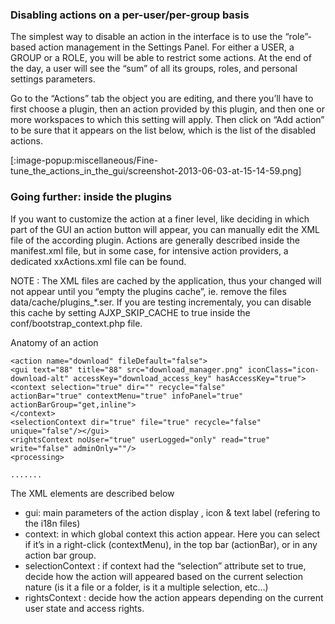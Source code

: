### Disabling actions on a per-user/per-group basis
The simplest way to disable an action in the interface is to use the “role”-based action management in the Settings Panel. For either a USER, a GROUP or a ROLE, you will be able  to restrict some actions. At the end of the day, a user will see the “sum” of all its groups, roles, and personal settings parameters.

Go to the “Actions” tab the object you are editing, and there you’ll have to first choose a plugin, then an action provided by this plugin, and then one or more workspaces to which this setting will apply. Then click on “Add action” to be sure that it appears on the list below, which is the list of the disabled actions.

[:image-popup:miscellaneous/Fine-tune_the_actions_in_the_gui/screenshot-2013-06-03-at-15-14-59.png]

### Going further: inside the plugins
If you want to customize the action at a finer level, like deciding in which part of the GUI an action button will appear, you can manually edit the XML file of the according plugin. Actions are generally described inside the manifest.xml file, but in some case, for intensive action providers, a dedicated xxActions.xml file can be found.

NOTE : The XML files are cached by the application, thus your changed will not appear until you “empty the plugins cache”, ie. remove the files data/cache/plugins_*.ser. If you are testing incrementaly, you can disable this cache by setting AJXP_SKIP_CACHE to true inside the conf/bootstrap_context.php file.

Anatomy of an action


    <action name="download" fileDefault="false">
    <gui text="88" title="88" src="download_manager.png" iconClass="icon-download-alt" accessKey="download_access_key" hasAccessKey="true">
    <context selection="true" dir="" recycle="false"
    actionBar="true" contextMenu="true" infoPanel="true"
    actionBarGroup="get,inline">
    </context>
    <selectionContext dir="true" file="true" recycle="false" unique="false"/></gui>
    <rightsContext noUser="true" userLogged="only" read="true" write="false" adminOnly=""/>
    <processing>

    .......

The XML elements are described below

+ gui: main parameters of the action display , icon & text label (refering to the i18n files)
+ context: in which global context this action appear. Here you can select if it’s in a right-click (contextMenu), in the top bar (actionBar), or in any action bar group.
+ selectionContext : if context had the “selection” attribute set to true, decide how the action will appeared based on the current selection nature (is it a file or a folder, is it a multiple selection, etc…)
+ rightsContext : decide how the action appears depending on the current user state and access rights.
